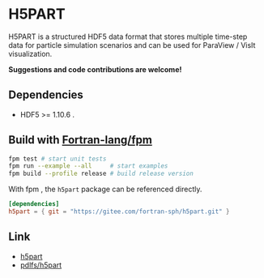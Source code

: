 # H5PART

H5PART is a structured HDF5 data format that stores multiple time-step data for particle simulation scenarios and can be used for ParaView / VisIt visualization.

**Suggestions and code contributions are welcome!**

## Dependencies

- HDF5 >= 1.10.6 .

## Build with [Fortran-lang/fpm][1]

````sh
fpm test # start unit tests
fpm run --example --all     # start examples
fpm build --profile release # build release version
````

[1]: https://github.com/fortran-lang/fpm

With fpm , the `h5part` package can be referenced directly.

````toml
[dependencies]
h5part = { git = "https://gitee.com/fortran-sph/h5part.git" }
````

## Link

- [h5part](https://dav.lbl.gov/archive/Research/AcceleratorSAPP/index.html)
- [pdlfs/h5part](https://github.com/pdlfs/h5part)
